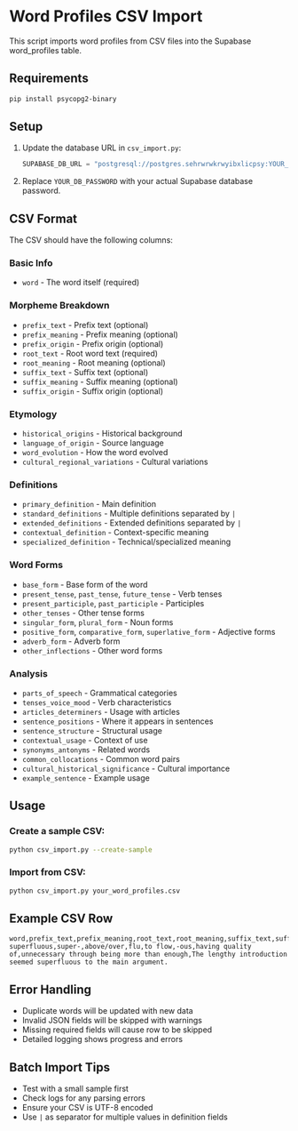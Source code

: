 
# Word Profiles CSV Import

This script imports word profiles from CSV files into the Supabase word_profiles table.

## Requirements

```bash
pip install psycopg2-binary
```

## Setup

1. Update the database URL in `csv_import.py`:
   ```python
   SUPABASE_DB_URL = "postgresql://postgres.sehrwrwkrwyibxlicpsy:YOUR_DB_PASSWORD@aws-0-us-west-1.pooler.supabase.com:6543/postgres"
   ```

2. Replace `YOUR_DB_PASSWORD` with your actual Supabase database password.

## CSV Format

The CSV should have the following columns:

### Basic Info
- `word` - The word itself (required)

### Morpheme Breakdown
- `prefix_text` - Prefix text (optional)
- `prefix_meaning` - Prefix meaning (optional)
- `prefix_origin` - Prefix origin (optional)
- `root_text` - Root word text (required)
- `root_meaning` - Root meaning (optional)
- `suffix_text` - Suffix text (optional)
- `suffix_meaning` - Suffix meaning (optional)
- `suffix_origin` - Suffix origin (optional)

### Etymology
- `historical_origins` - Historical background
- `language_of_origin` - Source language
- `word_evolution` - How the word evolved
- `cultural_regional_variations` - Cultural variations

### Definitions
- `primary_definition` - Main definition
- `standard_definitions` - Multiple definitions separated by `|`
- `extended_definitions` - Extended definitions separated by `|`
- `contextual_definition` - Context-specific meaning
- `specialized_definition` - Technical/specialized meaning

### Word Forms
- `base_form` - Base form of the word
- `present_tense`, `past_tense`, `future_tense` - Verb tenses
- `present_participle`, `past_participle` - Participles
- `other_tenses` - Other tense forms
- `singular_form`, `plural_form` - Noun forms
- `positive_form`, `comparative_form`, `superlative_form` - Adjective forms
- `adverb_form` - Adverb form
- `other_inflections` - Other word forms

### Analysis
- `parts_of_speech` - Grammatical categories
- `tenses_voice_mood` - Verb characteristics
- `articles_determiners` - Usage with articles
- `sentence_positions` - Where it appears in sentences
- `sentence_structure` - Structural usage
- `contextual_usage` - Context of use
- `synonyms_antonyms` - Related words
- `common_collocations` - Common word pairs
- `cultural_historical_significance` - Cultural importance
- `example_sentence` - Example usage

## Usage

### Create a sample CSV:
```bash
python csv_import.py --create-sample
```

### Import from CSV:
```bash
python csv_import.py your_word_profiles.csv
```

## Example CSV Row

```csv
word,prefix_text,prefix_meaning,root_text,root_meaning,suffix_text,suffix_meaning,primary_definition,example_sentence
superfluous,super-,above/over,flu,to flow,-ous,having quality of,unnecessary through being more than enough,The lengthy introduction seemed superfluous to the main argument.
```

## Error Handling

- Duplicate words will be updated with new data
- Invalid JSON fields will be skipped with warnings
- Missing required fields will cause row to be skipped
- Detailed logging shows progress and errors

## Batch Import Tips

- Test with a small sample first
- Check logs for any parsing errors
- Ensure your CSV is UTF-8 encoded
- Use `|` as separator for multiple values in definition fields
